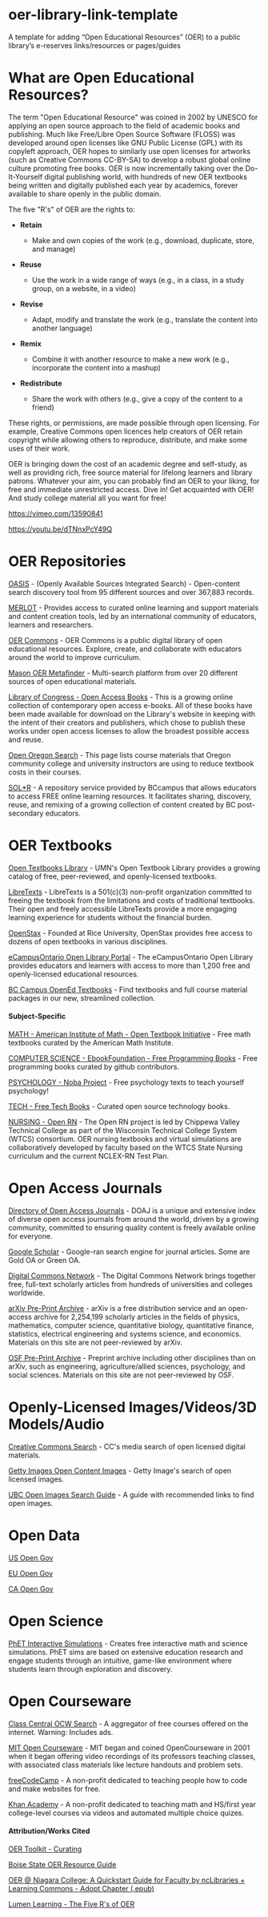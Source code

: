 # oer-library-link-template

A template for adding “Open Educational Resources” (OER) to a public library’s e-reserves links/resources or pages/guides

# What are Open Educational Resources?

The term "Open Educational Resource" was coined in 2002 by UNESCO for applying an open source approach to the field of academic books and publishing. Much like Free/Libre Open Source Software (FLOSS) was developed around open licenses like GNU Public License (GPL) with its copyleft approach, OER hopes to similarly use open licenses for artworks (such as Creative Commons CC-BY-SA) to develop a robust global online culture promoting free books. OER is now incrementally taking over the Do-It-Yourself digital publishing world, with hundreds of new OER textbooks being written and digitally published each year by academics, forever available to share openly in the public domain.

The five "R's" of OER are the rights to:

- **Retain**

  - Make and own copies of the work (e.g., download, duplicate, store, and manage)

- **Reuse**

  - Use the work in a wide range of ways (e.g., in a class, in a study group, on a website, in a video)

- **Revise**

  - Adapt, modify and translate the work (e.g., translate the content into another language)

- **Remix**

  - Combine it with another resource to make a new work (e.g., incorporate the content into a mashup)

- **Redistribute**

  - Share the work with others (e.g., give a copy of the content to a friend)

These rights, or permissions, are made possible through open licensing. For example, Creative Commons open licences help creators of OER retain copyright while allowing others to reproduce, distribute, and make some uses of their work.

OER is bringing down the cost of an academic degree and self-study, as well as providing rich, free source material for lifelong learners and library patrons. Whatever your aim, you can probably find an OER to your liking, for free and immediate unrestricted access. Dive in! Get acquainted with OER! And study college material all you want for free!

https://vimeo.com/13590841

https://youtu.be/dTNnxPcY49Q

# OER Repositories

[OASIS](https://oasis.geneseo.edu/index.php) - (Openly Available Sources Integrated Search) - Open-content search discovery tool from 95 different sources and over 367,883 records.

[MERLOT](https://merlot.org) - Provides access to curated online learning and support materials and content creation tools, led by an international community of educators, learners and researchers.

[OER Commons](https://oercommons.org) - OER Commons is a public digital library of open educational resources. Explore, create, and collaborate with educators around the world to improve curriculum.

[Mason OER Metafinder](https://oer.gmu.edu) - Multi-search platform from over 20 different sources of open educational materials.

[Library of Congress - Open Access Books](https://www.loc.gov/collections/open-access-books/) - This is a growing online collection of contemporary open access e-books. All of these books have been made available for download on the Library's website in keeping with the intent of their creators and publishers, which chose to publish these works under open access licenses to allow the broadest possible access and reuse.

[Open Oregon Search](https://openoregon.org/resources/) - This page lists course materials that Oregon community college and university instructors are using to reduce textbook costs in their courses.

[SOL\*R](https://solr.bccampus.ca/wp/) - A repository service provided by BCcampus that allows educators to access FREE online learning resources. It facilitates sharing, discovery, reuse, and remixing of a growing collection of content created by BC post-secondary educators.

# OER Textbooks

[Open Textbooks Library](https://open.umn.edu/opentextbooks) - UMN's Open Textbook Library provides a growing catalog of free, peer-reviewed, and openly-licensed textbooks.

[LibreTexts](https://libretexts.org) - LibreTexts is a 501(c)(3) non-profit organization committed to freeing the textbook from the limitations and costs of traditional textbooks. Their open and freely accessible LibreTexts provide a more engaging learning experience for students without the financial burden.

[OpenStax](https://openstax.org) - Founded at Rice University, OpenStax provides free access to dozens of open textbooks in various disciplines.

[eCampusOntario Open Library Portal](https://openlibrary.ecampusontario.ca) - The eCampusOntario Open Library provides educators and learners with access to more than 1,200 free and openly-licensed educational resources.

[BC Campus OpenEd Textbooks](https://open.bccampus.ca/browse-our-collection/find-open-textbooks/) - Find textbooks and full course material packages in our new, streamlined collection.

#### Subject-Specific

[MATH - American Institute of Math - Open Textbook Initiative](https://aimath.org/textbooks/) - Free math textbooks curated by the American Math Institute.

[COMPUTER SCIENCE - EbookFoundation - Free Programming Books](https://github.com/EbookFoundation/free-programming-books) - Free programming books curated by github contributors.

[PSYCHOLOGY - Noba Project](https://nobaproject.com) - Free psychology texts to teach yourself psychology!

[TECH - Free Tech Books](https://www.freetechbooks.com/) - Curated open source technology books.

[NURSING - Open RN](https://www.cvtc.edu/landing-pages/grants/open-rn) - The Open RN project is led by Chippewa Valley Technical College as part of the Wisconsin Technical College System (WTCS) consortium. OER nursing textbooks and virtual simulations are collaboratively developed by faculty based on the WTCS State Nursing curriculum and the current NCLEX-RN Test Plan.


# Open Access Journals

[Directory of Open Access Journals](https://doaj.org) - DOAJ is a unique and extensive index of diverse open access journals from around the world, driven by a growing community, committed to ensuring quality content is freely available online for everyone.

[Google Scholar](https://scholar.google.com) - Google-ran search engine for journal articles. Some are Gold OA or Green OA.

[Digital Commons Network](https://network.bepress.com) - The Digital Commons Network brings together free, full-text scholarly articles from hundreds of universities and colleges worldwide.

[arXiv Pre-Print Archive](https://arxiv.org) - arXiv is a free distribution service and an open-access archive for 2,254,199 scholarly articles in the fields of physics, mathematics, computer science, quantitative biology, quantitative finance, statistics, electrical engineering and systems science, and economics. Materials on this site are not peer-reviewed by arXiv.

[OSF Pre-Print Archive](https://osf.io/preprints/) - Preprint archive including other disciplines than on arXiv, such as engineering, agriculture/allied sciences, psychology, and social sciences. Materials on this site are not peer-reviewed by OSF.


# Openly-Licensed Images/Videos/3D Models/Audio

[Creative Commons Search](https://search.creativecommons.org) - CC's media search of open licensed digital materials.

[Getty Images Open Content Images](https://search.getty.edu/gateway/search?q=&cat=highlight&f=%22Open+Content+Images%22&rows=10&srt=a&dir=s&pg=1) - Getty Image's search of open licensed images.

[UBC Open Images Search Guide](https://copyright.ubc.ca/image-sources/) - A guide with recommended links to find open images.

# Open Data

[US Open Gov](https://data.gov/open-gov/)

[EU Open Gov](https://data.europa.eu/en)

[CA Open Gov](https://open.canada.ca/en/open-data)

# Open Science

[PhET Interactive Simulations](https://phet.colorado.edu) - Creates free interactive math and science simulations. PhET sims are based on extensive education research and engage students through an intuitive, game-like environment where students learn through exploration and discovery.

# Open Courseware

[Class Central OCW Search](https://classcentral.com) - A aggregator of free courses offered on the internet. Warning: Includes ads.

[MIT Open Courseware](https://ocw.mit.edu) - MIT began and coined OpenCourseware in 2001 when it began offering video recordings of its professors teaching classes, with associated class materials like lecture handouts and problem sets.

[freeCodeCamp](https://freecodecamp.org) - A non-profit dedicated to teaching people how to code and make websites for free.

[Khan Academy](https://khanacademy.org) - A non-profit dedicated to teaching math and HS/first year college-level courses via videos and automated multiple choice quizes.


#### Attribution/Works Cited

[OER Toolkit - Curating](https://tlp-lpa.ca/oer-toolkit/finding-curating)

[Boise State OER Resource Guide](https://guides.boisestate.edu/oer/collectionsandopentextbooks)

[OER @ Niagara College: A Quickstart Guide for Faculty by ncLibraries + Learning Commons - Adopt Chapter (.epub)](https://nclibraries.niagaracollege.ca/oer/adopt)

[Lumen Learning - The Five R's of OER](https://lumenlearning.zendesk.com/hc/en-us/articles/219255947-The-5Rs-of-OER)












